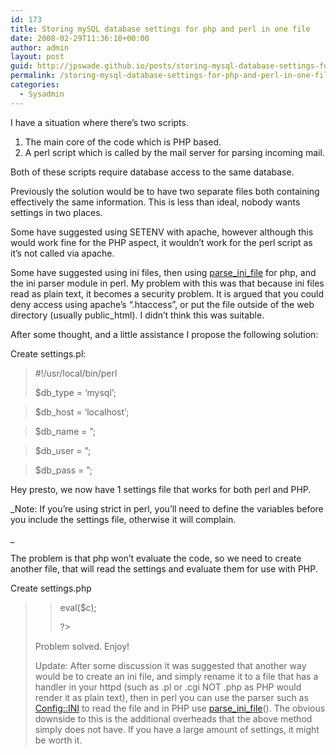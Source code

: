 ```yaml
---
id: 173
title: Storing mySQL database settings for php and perl in one file
date: 2008-02-29T11:36:10+00:00
author: admin
layout: post
guid: http://jpswade.github.io/posts/storing-mysql-database-settings-for-php-and-perl-in-one-file
permalink: /storing-mysql-database-settings-for-php-and-perl-in-one-file/
categories:
  - Sysadmin
---
```

<p class="lead">
  I have a situation where there&#8217;s two scripts.
</p>

  1. The main core of the code which is PHP based.
  2. A perl script which is called by the mail server for parsing incoming mail.

Both of these scripts require database access to the same database.

<!--more-->Previously the solution would be to have two separate files both containing effectively the same information. This is less than ideal, nobody wants settings in two places.

Some have suggested using SETENV with apache, however although this would work fine for the PHP aspect, it wouldn&#8217;t work for the perl script as it&#8217;s not called via apache.

Some have suggested using ini files, then using [parse\_ini\_file](http://www.php.net/parse_ini_file) for php, and the ini parser module in perl. My problem with this was that because ini files read as plain text, it becomes a security problem. It is argued that you could deny access using apache&#8217;s &#8220;.htaccess&#8221;, or put the file outside of the web directory (usually public_html). I didn&#8217;t think this was suitable.

After some thought, and a little assistance I propose the following solution:

Create settings.pl:

> #!/usr/local/bin/perl
> 
> $db_type = &#8216;mysql&#8217;;
  
> $db_host = &#8216;localhost&#8217;;
  
> $db_name = &#8221;;
  
> $db_user = &#8221;;
  
> $db_pass = &#8221;;

Hey presto, we now have 1 settings file that works for both perl and PHP.

_Note: If you&#8217;re using strict in perl, you&#8217;ll need to define the variables before you include the settings file, otherwise it will complain.
  
_ 

The problem is that php won&#8217;t evaluate the code, so we need to create another file, that will read the settings and evaluate them for use with PHP.

Create settings.php

> <?php
> 
> $c = file\_get\_contents(&#8216;settings.pl&#8217;);
  
> eval($c);
> 
> ?>

Problem solved. Enjoy!

Update: After some discussion it was suggested that another way would be to create an ini file, and simply rename it to a file that has a handler in your httpd (such as .pl or .cgi NOT .php as PHP would render it as plain text), then in perl you can use the parser such as [Config::INI](http://search.cpan.org/~kirsle/Config-INI-Simple-0.02/lib/Config/INI/Simple.pm) to read the file and in PHP use [parse\_ini\_file](http://www.php.net/parse_ini_file)(). The obvious downside to this is the additional overheads that the above method simply does not have. If you have a large amount of settings, it might be worth it.